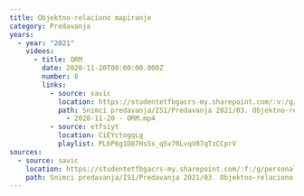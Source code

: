```yaml
---
title: Objektno-relaciono mapiranje
category: Predavanja
years:
  - year: "2021"
    videos:
      - title: ORM
        date: 2020-11-20T00:00:00.000Z
        number: 8
        links:
          - source: savic
            location: https://studentetfbgacrs-my.sharepoint.com/:v:/g/personal/sa190595d_student_etf_bg_ac_rs/EQkpgKDIvspElx758DnqgYEB6TMZ5xhwSpUWbAeAvHXuwQ
            path: Snimci predavanja/IS1/Predavanja 2021/03. Objektno-relaciono mapiranje/08
              - 2020-11-20 - ORM.mp4
          - source: etfsiyt
            location: CiEYctogqLg
            playlist: PL6P6g1D87HsSs_q5v70LvqV87qTzCCprV
sources:
  - source: savic
    location: https://studentetfbgacrs-my.sharepoint.com/:f:/g/personal/sa190595d_student_etf_bg_ac_rs/EgYGjLyyiXBMrR0_xALOeGsB9WyUiKJb6LgYsA8Pt3ZdEg
    path: Snimci predavanja/IS1/Predavanja 2021/03. Objektno-relaciono mapiranje
---
```



